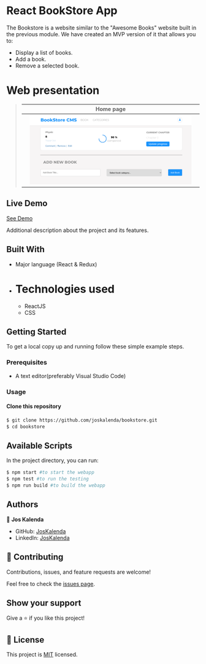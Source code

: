 # React BookStore App

The Bookstore is a website similar to the "Awesome Books" website built in the previous module. We have created an MVP version of it that allows you to:
- Display a list of books.
- Add a book.
- Remove a selected book.

# Web presentation

> || Home page      || 
> |-|-----------------|-|
> || ![Screenshot1](/src/asset/book.png)

## Live Demo

[See Demo]()


Additional description about the project and its features.

## Built With

- Major language (React & Redux)

- # Technologies used
    - ReactJS
    - CSS

## Getting Started

To get a local copy up and running follow these simple example steps.

### Prerequisites
 - A text editor(preferably Visual Studio Code)

### Usage
#### Clone this repository

```bash
$ git clone https://github.com/joskalenda/bookstore.git
$ cd bookstore
```
## Available Scripts

In the project directory, you can run:

```bash
$ npm start #to start the webapp
$ npm test #to run the testing 
$ npm run build #to build the webapp
```

## Authors

👤 **Jos Kalenda**

- GitHub: [JosKalenda](https://github.com/joskalenda)
- LinkedIn: [JosKalenda](https://linkedin.com/in/joskalenda)

## 🤝 Contributing

Contributions, issues, and feature requests are welcome!

Feel free to check the [issues page](https://github.com/joskalenda/bookstore/issues).

## Show your support

Give a ⭐️ if you like this project!

## 📝 License

This project is [MIT](https://opensource.org/licenses/MIT) licensed.